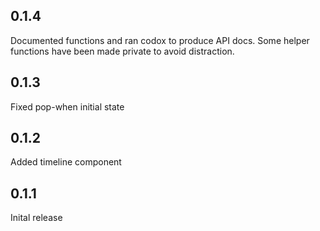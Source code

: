 ## 0.1.4
Documented functions and ran codox to produce API docs.
Some helper functions have been made private to avoid distraction.

## 0.1.3
Fixed pop-when initial state

## 0.1.2
Added timeline component

## 0.1.1
Inital release
